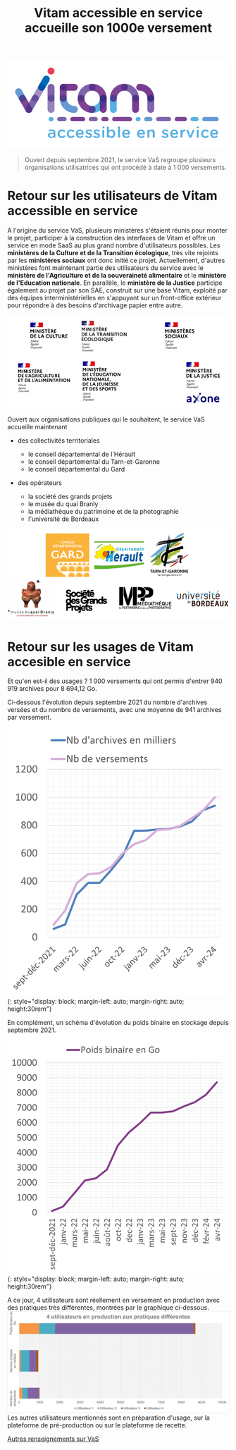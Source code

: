 ﻿---
layout: post
title: Vitam accessible en service accueille son 1000e versement
---

![Logos](/public/images/Logo_dev_provisoire.PNG)
> Ouvert depuis septembre 2021, le service VaS regroupe plusieurs organisations utilisatrices qui ont procédé à date à 1 000 versements.

# Retour sur les utilisateurs de Vitam accessible en service

A l'origine du service VaS, plusieurs ministères s'étaient réunis pour monter le projet, participer à la construction des interfaces de Vitam et offre un service en mode SaaS au plus grand nombre d'utilisateurs possibles. Les **ministères de la Culture et de la Transition écologique**, très vite rejoints par les **ministères sociaux** ont donc initié ce projet. Actuellement, d'autres ministères font maintenant partie des utilisateurs du service avec le **ministère de l'Agriculture et de la souveraineté alimentaire** et le **ministère de l'Education nationale**. En parallèle, le **ministère de la Justice** participe également au projet par son SAE, construit sur une base Vitam, exploité par des équipes interministérielles en s'appuyant sur un front-office extérieur pour répondre à des besoins d'archivage papier entre autre.

![VaS_utilisateurs_ministères](/public/images/VaS_utilisateurs_ministeres_202404.png)

Ouvert aux organisations publiques qui le souhaitent, le service VaS accueille maintenant 
- des collectivités territoriales
    - le conseil départemental de l'Hérault
    - le conseil départemental du Tarn-et-Garonne
    - le conseil départemental du Gard

- des opérateurs
    - la société des grands projets
    - le musée du quai Branly
    - la médiathèque du patrimoine et de la photographie
    - l'université de Bordeaux

![VaS_utilisateurs_orga_publiques](/public/images/VaS_utilisateurs_orga_publiques_202404.png)

# Retour sur les usages de Vitam accesible en service

Et qu'en est-il des usages ?
1 000 versements qui ont permis d'entrer 940 919 archives pour 8 694,12 Go.

Ci-dessous l'évolution depuis septembre 2021 du nombre d'archives versées et du nombre de versements, avec une moyenne de 941 archives par versement.  
![Evolution du nombre d'archives et du nombre de versements](/public/images/VaS_archives_versements_202404.png){: style="display: block; margin-left: auto; margin-right: auto; height:30rem"} 

En complément, un schéma d'évolution du poids binaire en stockage depuis septembre 2021.  
![Evolution du poids binaire en stockage](/public/images/VaS_poids_202404.png){: style="display: block; margin-left: auto; margin-right: auto; height:30rem"} 

A ce jour, 4 utilisateurs sont réellement en versement en production avec des pratiques très différentes, montrées par le graphique ci-dessous.  
![Usage par les utilisateurs](/public/images/VaS_utilisateurs_202404.png)  
Les autres utilisateurs mentionnés sont en préparation d'usage, sur la plateforme de pré-production ou sur le plateforme de recette.

[Autres renseignements sur VaS](/pages/VaS/)
